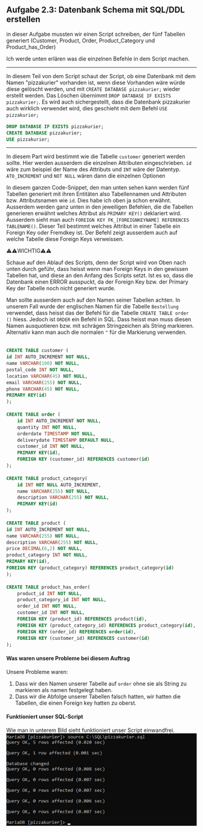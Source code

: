 ## Aufgabe 2.3: Datenbank Schema mit SQL/DDL erstellen

in dieser Aufgabe mussten wir einen Script schreiben, der fünf Tabellen generiert (Customer, Product, Order, Product_Category und Product_has_Order)

Ich werde unten erlären was die einzelnen Befehle in dem Script machen.

---

In diesem Teil von dem Script schaut der Script, ob eine Datenbank mit dem Namen "pizzakurier" vorhanden ist, wenn diese Vorhanden wäre würde diese gelöscht werden, und mit `CREATE DATABASE pizzakurier;` wieder erstellt werden. Das Löschen übernimmt `DROP DATABASE IF EXISTS pizzakurier;`. Es wird auch sichergestellt, dass die Datenbank pizzakurier auch wirklich verwendet wird, dies geschieht mit dem Befehl `USE pizzakurier;`

``` SQL
DROP DATABASE IF EXISTS pizzakurier;
CREATE DATABASE pizzakurier;
USE pizzakurier;
```
--- 

In diesem Part wird bestimmt wie die Tabelle `customer` generiert werden sollte. Hier werden ausserdem die einzelnen Attributen eingeschrieben. `id` wäre zum beispiel der Name des Attributs und `INT` wäre der Datentyp. `ATO_INCREMENT` und `NOT NULL` wären dann die einzelnen Optionen

In diesem ganzen Code-Snippet, den man unten sehen kann werden fünf Tabellen generiert mit ihren Entitäten also Tabellennamen und Attributen bzw. Attributsnamen wie `id`. Dies habe ich oben ja schon erwähnt. Ausserdem werden ganz unten in den jeweiligen Befehlen, die die Tabellen generieren erwähnt welches Attribut als `PRIMARY KEY()` deklariert wird. Ausserdem sieht man auch `FOREIGN KEY FK_[FOREIGNKEYNAME] REFERENCES TABLENAME()`. Dieser Teil bestimmt welches Attribut in einer Tabelle ein Foreign Key oder Fremdkey ist. Der Befehl zeigt ausserdem auch auf welche Tabelle diese Foreign Keys verweissen.

⚠️⚠️WICHTIG⚠️⚠️

Schaue auf den Ablauf des Scripts, denn der Script wird von Oben nach unten durch geführ, dass heisst wenn man Foreign Keys in den gewissen Tabellen hat, und diese an den Anfang des Scripts setzt. Ist es so, dass die Datenbank einen ERROR ausspuckt, da der Foreign Key bzw. der Primary Key der Tabelle noch nicht generiert wurde.

Man sollte ausserdem auch auf den Namen seiner Tabellen achten. In unserem Fall wurde der englischen Namen für die Tabelle `Bestellung` verwendet, dass heisst das der Befehl für die Tabelle `CREATE TABLE order ()` hiess. Jedoch ist `ORDER` ein Befehl in SQL. Dass heisst man muss diesen Namen ausquotieren bzw. mit schrägen Stringzeichen als String markieren. Alternativ kann man auch die normalen `"` für die Markierung verwenden.

``` SQL

CREATE TABLE customer (
id INT AUTO_INCREMENT NOT NULL,
name VARCHAR(100) NOT NULL,
postal_code INT NOT NULL,
location VARCHAR(45) NOT NULL,
email VARCHAR(255) NOT NULL,
phone VARCHAR(45) NOT NULL,
PRIMARY KEY(id)
);

CREATE TABLE order (
    id INT AUTO_INCREMENT NOT NULL,
    quantity INT NOT NULL,
    orderdate TIMESTAMP NOT NULL,
    deliverydate TIMESTAMP DEFAULT NULL,
    customer_id INT NOT NULL,
    PRIMARY KEY(id),
    FOREIGN KEY (customer_id) REFERENCES customer(id)
);

CREATE TABLE product_category(
    id INT NOT NULL AUTO_INCREMENT,
    name VARCHAR(255) NOT NULL,
    description VARCHAR(255) NOT NULL,
    PRIMARY KEY(id)
);

CREATE TABLE product (
id INT AUTO_INCREMENT NOT NULL,
name VARCHAR(255) NOT NULL,
description VARCHAR(255) NOT NULL,
price DECIMAL(6,2) NOT NULL,
product_category INT NOT NULL,
PRIMARY KEY(id),
FOREIGN KEY (product_category) REFERENCES product_category(id)
);

CREATE TABLE product_has_order(
    product_id INT NOT NULL,
    product_category_id INT NOT NULL,
    order_id INT NOT NULL,
    customer_id INT NOT NULL,
    FOREIGN KEY (product_id) REFERENCES product(id),
    FOREIGN KEY (product_category_id) REFERENCES product_category(id),
    FOREIGN KEY (order_id) REFERENCES order(id),
    FOREIGN KEY (customer_id) REFERENCES customer(id)
);

``` 

#### Was waren unsere Probleme bei diesem Auftrag

Unsere Probleme waren:
1. Dass wir den Namen unserer Tabelle auf `order` ohne sie als String zu markieren als namen festgelegt haben.
2. Dass wir die Abfolge unserer Tabellen falsch hatten, wir hatten die Tabellen, die einen Foreign key hatten zu oberst.

#### Funktioniert unser SQL-Script

Wie man in unterem Bild sieht funktioniert unser Script einwandfrei.
![SQL-Script Einbinden](../../Images/Block2Auftrag2.3.png)
